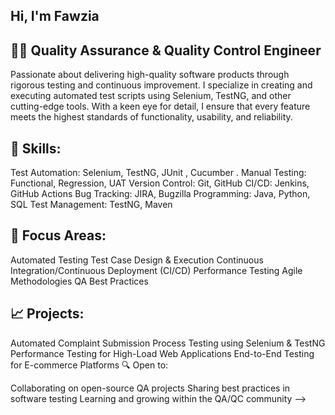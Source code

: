 ## Hi, I'm Fawzia 

## 👨‍💻 Quality Assurance & Quality Control Engineer

Passionate about delivering high-quality software products through rigorous testing and continuous improvement. I specialize in creating and executing automated test scripts using Selenium, TestNG, and other cutting-edge tools. With a keen eye for detail, I ensure that every feature meets the highest standards of functionality, usability, and reliability.




## 🔧 Skills:
Test Automation: Selenium, TestNG, JUnit , Cucumber .
Manual Testing: Functional, Regression, UAT
Version Control: Git, GitHub
CI/CD: Jenkins, GitHub Actions
Bug Tracking: JIRA, Bugzilla
Programming: Java, Python, SQL
Test Management: TestNG, Maven   

## 🎯 Focus Areas:
Automated Testing
Test Case Design & Execution
Continuous Integration/Continuous Deployment (CI/CD)
Performance Testing
Agile Methodologies
QA Best Practices

## 📈 Projects:
Automated Complaint Submission Process Testing using Selenium & TestNG
Performance Testing for High-Load Web Applications
End-to-End Testing for E-commerce Platforms
🔍 Open to:

Collaborating on open-source QA projects
Sharing best practices in software testing
Learning and growing within the QA/QC community
-->
